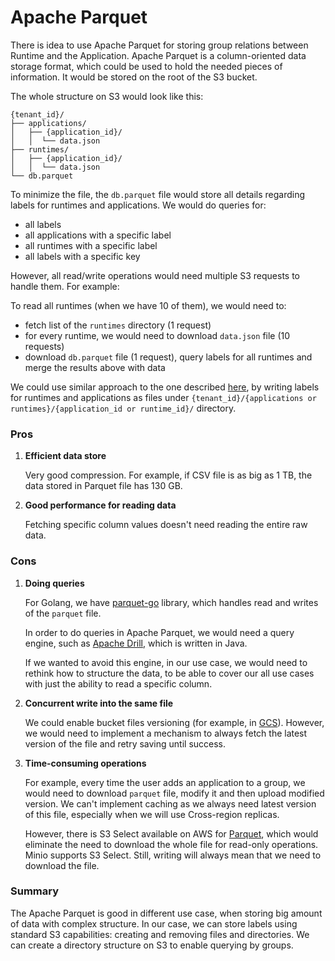 # Apache Parquet

There is idea to use Apache Parquet for storing group relations between Runtime and the Application.
Apache Parquet is a column-oriented data storage format, which could be used to hold the needed pieces of information. It would be stored on the root of the S3 bucket. 

The whole structure on S3 would look like this:

```
{tenant_id}/
├── applications/
│   ├── {application_id}/
│   │  └── data.json
├── runtimes/
│   ├── {application_id}/
│   │  └── data.json
└── db.parquet
```

To minimize the file, the `db.parquet` file would store all details regarding labels for runtimes and applications. We would do queries for:
- all labels
- all applications with a specific label
- all runtimes with a specific label
- all labels with a specific key

However, all read/write operations would need multiple S3 requests to handle them. For example:

To read all runtimes (when we have 10 of them), we would need to:
- fetch list of the `runtimes` directory (1 request)
- for every runtime, we would need to download `data.json` file (10 requests)
- download `db.parquet` file (1 request), query labels for all runtimes and merge the results above with data

We could use similar approach to the one described [here](./README.md), by writing labels for runtimes and applications as files under `{tenant_id}/{applications or runtimes}/{application_id or runtime_id}/` directory.

### Pros

1. **Efficient data store**

    Very good compression. For example, if CSV file is as big as 1 TB, the data stored in Parquet file has 130 GB.

1. **Good performance for reading data**
    
    Fetching specific column values doesn't need reading the entire raw data.

### Cons

1. **Doing queries**

    For Golang, we have [parquet-go](https://github.com/xitongsys/parquet-go) library, which handles read and writes of the `parquet` file.

    In order to do queries in Apache Parquet, we would need a query engine, such as [Apache Drill](https://drill.apache.org/), which is written in Java.

    If we wanted to avoid this engine, in our use case, we would need to rethink how to structure the data, to be able to cover our all use cases with just the ability to read a specific column.

1. **Concurrent write into the same file**

    We could enable bucket files versioning (for example, in [GCS](https://cloud.google.com/storage/docs/gsutil/addlhelp/ObjectVersioningandConcurrencyControl)). However, we would need to implement a mechanism to always fetch the latest version of the file and retry saving until success.
 
1. **Time-consuming operations**

    For example, every time the user adds an application to a group, we would need to download `parquet` file, modify it and then upload modified version. We can't implement caching as we always need latest version of this file, especially when we will use Cross-region replicas.

    However, there is S3 Select available on AWS for [Parquet](https://aws.amazon.com/about-aws/whats-new/2018/09/amazon-s3-announces-new-features-for-s3-select/), which would eliminate the need to download the whole file for read-only operations. Minio supports S3 Select. Still, writing will always mean that we need to download the file.

### Summary

The Apache Parquet is good in different use case, when storing big amount of data with complex structure. In our case, we can store labels using standard S3 capabilities: creating and removing files and directories. We can create a directory structure on S3 to enable querying by groups.